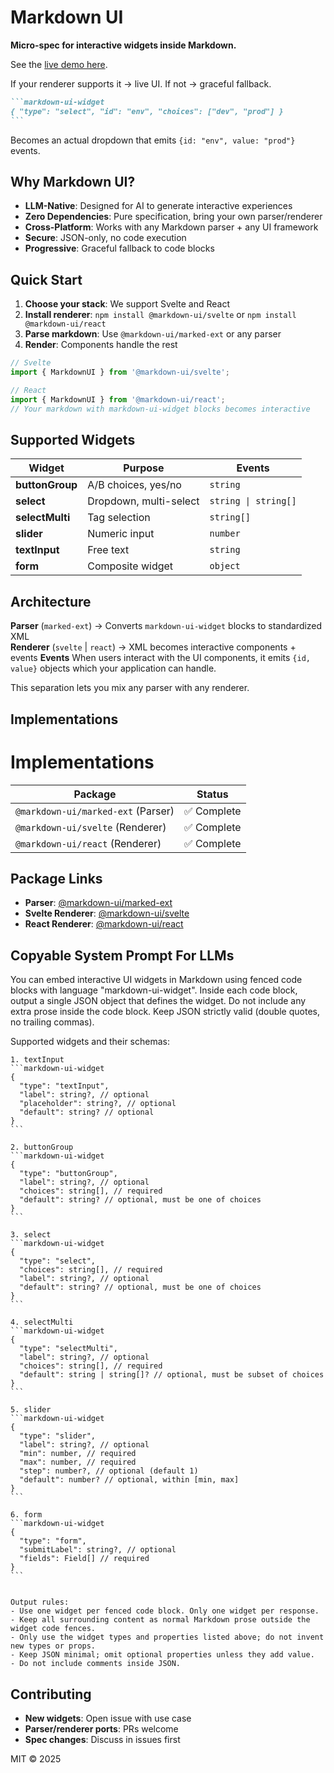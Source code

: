 # Markdown UI
**Micro-spec for interactive widgets inside Markdown.**  

See the [live demo here](https://markdown-ui.yaoke.pro).

If your renderer supports it → live UI. If not → graceful fallback.

````markdown
```markdown-ui-widget
{ "type": "select", "id": "env", "choices": ["dev", "prod"] }
```
````

Becomes an actual dropdown that emits `{id: "env", value: "prod"}` events.

## Why Markdown UI?

- **LLM-Native**: Designed for AI to generate interactive experiences
- **Zero Dependencies**: Pure specification, bring your own parser/renderer  
- **Cross-Platform**: Works with any Markdown parser + any UI framework
- **Secure**: JSON-only, no code execution
- **Progressive**: Graceful fallback to code blocks

## Quick Start

1. **Choose your stack**: We support Svelte and React
2. **Install renderer**: `npm install @markdown-ui/svelte` or `npm install @markdown-ui/react`  
3. **Parse markdown**: Use `@markdown-ui/marked-ext` or any parser
4. **Render**: Components handle the rest

```javascript
// Svelte
import { MarkdownUI } from '@markdown-ui/svelte';

// React  
import { MarkdownUI } from '@markdown-ui/react';
// Your markdown with markdown-ui-widget blocks becomes interactive
```

## Supported Widgets

| Widget | Purpose | Events |
|--------|---------|--------|
| **buttonGroup** | A/B choices, yes/no | `string` |
| **select** | Dropdown, multi-select | `string \| string[]` |
| **selectMulti** | Tag selection | `string[]` |
| **slider** | Numeric input | `number` |  
| **textInput** | Free text | `string` |
| **form** | Composite widget | `object` |

## Architecture

**Parser** (`marked-ext`) → Converts `markdown-ui-widget` blocks to standardized XML  
**Renderer** (`svelte` | `react`) → XML becomes interactive components + events
**Events** When users interact with the UI components, it emits `{id, value}` objects which your application can handle.

This separation lets you mix any parser with any renderer.

## Implementations

# Implementations

| Package | Status |
|---------|---------|
| `@markdown-ui/marked-ext` (Parser) | ✅ Complete |
| `@markdown-ui/svelte` (Renderer) | ✅ Complete |
| `@markdown-ui/react` (Renderer) | ✅ Complete |

## Package Links

- **Parser**: [@markdown-ui/marked-ext](https://www.npmjs.com/package/@markdown-ui/marked-ext)
- **Svelte Renderer**: [@markdown-ui/svelte](https://www.npmjs.com/package/@markdown-ui/svelte)
- **React Renderer**: [@markdown-ui/react](https://www.npmjs.com/package/@markdown-ui/react)

## Copyable System Prompt For LLMs

You can embed interactive UI widgets in Markdown using fenced code blocks with language "markdown-ui-widget". Inside each code block, output a single JSON object that defines the widget. Do not include any extra prose inside the code block. Keep JSON strictly valid (double quotes, no trailing commas).

Supported widgets and their schemas:

````text
1. textInput 
```markdown-ui-widget
{ 
  "type": "textInput", 
  "label": string?, // optional 
  "placeholder": string?, // optional 
  "default": string? // optional 
}
```

2. buttonGroup 
```markdown-ui-widget
{
  "type": "buttonGroup",
  "label": string?, // optional
  "choices": string[], // required
  "default": string? // optional, must be one of choices
}
```

3. select 
```markdown-ui-widget
{
  "type": "select",
  "choices": string[], // required
  "label": string?, // optional
  "default": string? // optional, must be one of choices
}
```

4. selectMulti 
```markdown-ui-widget
{
  "type": "selectMulti",
  "label": string?, // optional
  "choices": string[], // required
  "default": string | string[]? // optional, must be subset of choices
}
```

5. slider 
```markdown-ui-widget
{
  "type": "slider",
  "label": string?, // optional
  "min": number, // required
  "max": number, // required
  "step": number?, // optional (default 1)
  "default": number? // optional, within [min, max]
}
```

6. form 
```markdown-ui-widget
{
  "type": "form",
  "submitLabel": string?, // optional
  "fields": Field[] // required
}
```


Output rules:
- Use one widget per fenced code block. Only one widget per response.
- Keep all surrounding content as normal Markdown prose outside the widget code fences.
- Only use the widget types and properties listed above; do not invent new types or props.
- Keep JSON minimal; omit optional properties unless they add value.
- Do not include comments inside JSON.
````


## Contributing

- **New widgets**: Open issue with use case
- **Parser/renderer ports**: PRs welcome
- **Spec changes**: Discuss in issues first

MIT © 2025
